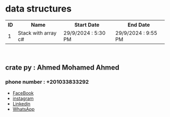# data structures

<table>
  <tr>
    <th>ID</th>
    <th>Name</th>
    <th>Start Date</th>
    <th>End Date</th>
  </tr>
  <tr>
    <td>1</td>
    <td>Stack with array c#</td>
    <td>29/9/2024 : 5:30 PM</td>
    <td>29/9/2024 : 9:55 PM</td>
  </tr>
</table>
<br>
<h2>crate py : Ahmed Mohamed Ahmed</h2>
<h3>phone number : +201033833292</h3>
<ul>
  <li>
    <a href="https://www.facebook.com/profile.php?id=100081493688072" >FaceBook</a>
  </li>
  <li>
    <a href="" >instagram</a>
  </li>
  <li>
    <a href="" >Linkedin</a>
  </li>
  <li>
    <a href="https://wa.me/201033833292" >WhatsApp</a>
  </li>
</ul>
